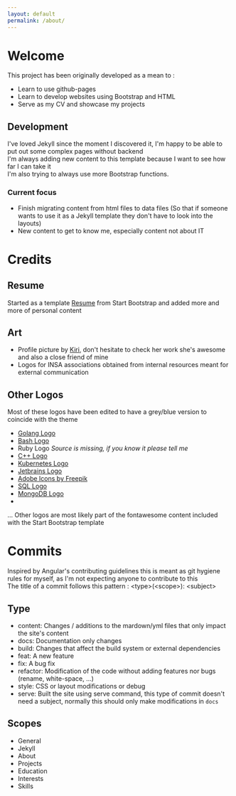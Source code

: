```yaml
---
layout: default
permalink: /about/
---
```


# Welcome

This project has been originally developed as a mean to :
- Learn to use github-pages
- Learn to develop websites using Bootstrap and HTML
- Serve as my CV and showcase my projects

## Development

I've loved Jekyll since the moment I discovered it, I'm happy to be able to put out some complex pages without backend  
I'm always adding new content to this template because I want to see how far I can take it  
I'm also trying to always use more Bootstrap functions.

### Current focus

- Finish migrating content from html files to data files 
(So that if someone wants to use it as a Jekyll template they don't have to look into the layouts)
- New content to get to know me, especially content not about IT

# Credits

## Resume
Started as a template [Resume](https://github.com/BlackrockDigital/startbootstrap-resume) from Start Bootstrap and added more and more of personal content
## Art
- Profile picture by [Kiri](http://www.kiri-illustratrice.com/), don't hesitate to check her work she's awesome and also a close friend of mine
- Logos for INSA associations obtained from internal resources meant for external communication

## Other Logos
Most of these logos have been edited to have a grey/blue version to coincide with the theme  
- [Golang Logo](https://blog.golang.org/go-brand) 
- [Bash Logo](https://bashlogo.com/)  
- Ruby Logo *Source is missing, if you know it please tell me*  
- [C++ Logo](https://freebiesupply.com/logos/c-logo/)  
- [Kubernetes Logo](https://www.vectorlogo.zone/logos/kubernetes/index.html)  
- [Jetbrains Logo](https://www.jetbrains.com/company/brand/logos/)  
- [Adobe Icons by Freepik](https://www.flaticon.com/authors/freepik)
- [SQL Logo](https://www.flaticon.com/authors/pixel-perfect)
- [MongoDB Logo](https://github.com/konpa)
- 
... Other logos are most likely part of the fontawesome content included with the Start Bootstrap template

# Commits

Inspired by Angular's contributing guidelines this is meant as git hygiene rules for myself, as I'm not expecting anyone to contribute to this   
The title of a commit follows this pattern : \<type>(\<scope>): \<subject>

## Type
- content: Changes / additions to the mardown/yml files that only impact the site's content
- docs: Documentation only changes
- build: Changes that affect the build system or external dependencies
- feat: A new feature
- fix: A bug fix
- refactor: Modification of the code without adding features nor bugs (rename, white-space, ...)
- style: CSS or layout modifications or debug
- serve: Built the site using serve command, this type of commit doesn't need a subject, normally this should only make modifications in ```docs``` 

## Scopes
- General
- Jekyll
- About
- Projects
- Education
- Interests
- Skills